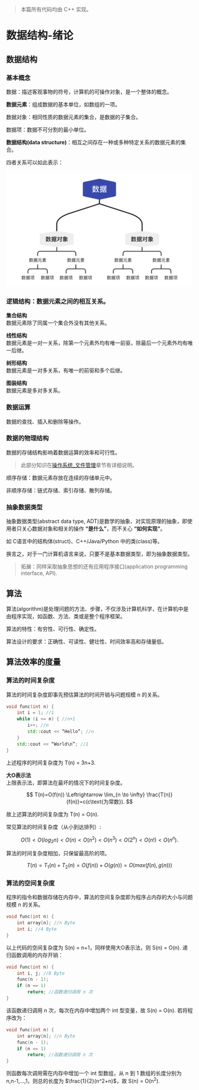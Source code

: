 >本篇所有代码均由 C++ 实现。

# 数据结构-绪论

## 数据结构

### 基本概念
数据：描述客观事物的符号，计算机的可操作对象，是一个整体的概念。

**数据元素**：组成数据的基本单位，如数组的一项。

数据对象：相同性质的数据元素的集合，是数据的子集合。

数据项：数据不可分割的最小单位。

**数据结构(data structure)**：相互之间存在一种或多种特定关系的数据元素的集合。

四者关系可以如此表示：

![](image/1.png)

### 逻辑结构：数据元素之间的相互关系。

**集合结构**  
数据元素除了同属一个集合外没有其他关系。

**线性结构**  
数据元素是一对一关系，除第一个元素外均有唯一前驱，除最后一个元素外均有唯一后继。

**树形结构**  
数据元素是一对多关系，有唯一的前驱和多个后继。

**图装结构**   
数据元素是多对多关系。

### 数据运算

数据的查找、插入和删除等操作。

### 数据的物理结构

数据的存储结构影响着数据运算的效率和可行性。

> 此部分知识在[操作系统_文件管理](操作系统_文件管理.md)章节有详细说明。  

顺序存储：数据元素存放在连续的存储单元中。

非顺序存储：链式存储、索引存储、散列存储。
 
### 抽象数据类型

抽象数据类型(abstract data type, ADT)是数学的抽象、对实现原理的抽象，即使用者只关心数据对象和相关的操作 **“是什么”**，而不关心 **“如何实现”**。

如 C语言中的结构体(struct)、C++/Java/Python 中的类(class)等。

换言之，对于一门计算机语言来说，只要不是基本数据类型，即为抽象数据类型。  

>拓展：同样采取抽象思想的还有应用程序接口(application programming interface, API).

## 算法

算法(algorithm)是处理问题的方法、步骤，不仅涉及计算机科学，在计算机中是由程序实现，如函数、方法、类或是整个程序框架。

算法的特性：有穷性、可行性、确定性。

算法设计的要求：正确性、可读性、健壮性、时间效率高和存储量低。
 
## 算法效率的度量

### 算法的时间复杂度

算法的时间复杂度即事先预估算法的时间开销与问题规模 n 的关系。

```cpp
void func(int n) {
    int i = 1; //1
    while (i <= n) { //n+1
        i++; //n
        std::cout << “Hello”; //n
    }
    std::cout << “World\n”; //1
}
```

上述程序的时间复杂度为 T(n) = 3n+3.

**大O表示法**  
上限表示法，即算法在最坏的情况下的时间复杂度。

$$
T(n)=O(f(n)) \Leftrightarrow \lim_{n \to \infty} \frac{T(n)}{f(n)}=c(c\text{为常数}).
$$

故上述算法的时间复杂度为 T(n) = O(n).

常见算法的时间复杂度（从小到达排列）:

$$
O(1)<O(log_2n)<O(n)<O(n^2)<O(n^3)<O(2^n)<O(n!)<O(n^n).
$$

算法的时间复杂度相加，只保留最高阶的项。

$$
T(n)=T_1(n)+T_2(n)=O(f(n))+O(g(n))=O(max(f(n),g(n)))
$$

### 算法的空间复杂度

程序的指令和数据存储在内存中，算法的空间复杂度即为程序占内存的大小与问题规模 n 的关系。

```cpp
void func(int n) {
    int array[n]; //n Byte
    int i; //4 Byte
}
 ```

以上代码的空间复杂度为 S(n) = n+1，同样使用大O表示法，则 S(n) = O(n).
递归函数调用的内存开销：

```cpp
void func(int n) {
    int i, j; //8 Byte
    func(n - 1);
    if (n == 1)
        return; //函数递归调用 n 次
}
```

该函数递归调用 n 次，每次在内存中增加两个 int 型变量，故 S(n) = O(n).
若将程序改为：

```cpp
void func(int n) {
    int array[n]; //n Byte
    func(n - 1);
    if (n == 1)
        return; //函数递归调用 n 次
}
```

则函数每次调用需在内存中增加一个 int 型数组，从 n 到 1 数组的长度分别为 n,n-1,…,1，则总的长度为 $\frac{1}{2}(n^2+n)$，故 S(n) = O(n<sup>2</sup>).
